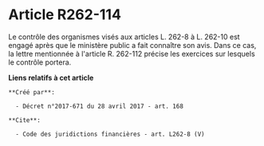 # Article R262-114

Le contrôle des organismes visés aux articles L. 262-8 à L. 262-10 est engagé après que le ministère public a fait connaître
son avis. Dans ce cas, la lettre mentionnée à l'article R. 262-112 précise les exercices sur lesquels le contrôle portera.

**Liens relatifs à cet article**

	**Créé par**:

	  - Décret n°2017-671 du 28 avril 2017 - art. 168

	**Cite**:

	  - Code des juridictions financières - art. L262-8 (V)
